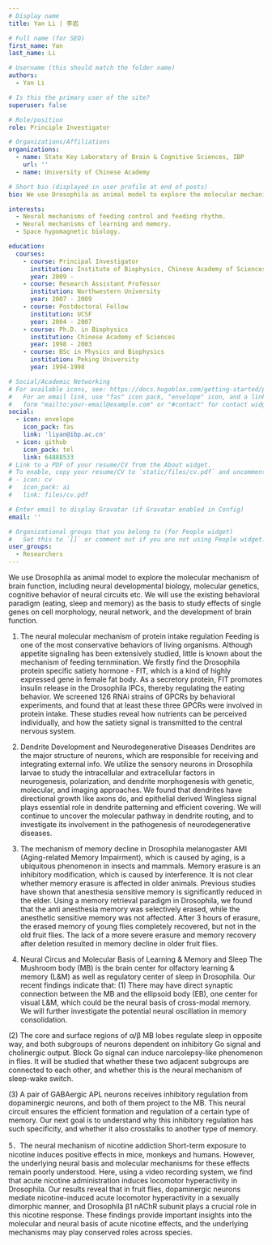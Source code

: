 ```yaml
---
# Display name
title: Yan Li | 李岩

# Full name (for SEO)
first_name: Yan
last_name: Li

# Username (this should match the folder name)
authors:
  - Yan Li

# Is this the primary user of the site?
superuser: false

# Role/position
role: Principle Investigator

# Organizations/Affiliations
organizations:
  - name: State Key Laboratory of Brain & Cognitive Sciences, IBP
    url: ''
  - name: University of Chinese Academy

# Short bio (displayed in user profile at end of posts)
bio: We use Drosophila as animal model to explore the molecular mechanism of brain function, including neural developmental biology, molecular genetics, cognitive behavior of neural circuits etc. We will use the existing behavioral paradigm (eating, sleep and memory) as the basis to study effects of single genes on cell morphology, neural network, and the development of brain function.

interests:
  - Neural mechanisms of feeding control and feeding rhythm.
  - Neural mechanisms of learning and memory.
  - Space hypomagnetic biology.

education:
  courses:
    - course: Principal Investigator
      institution: Institute of Biophysics, Chinese Academy of Sciences
      year: 2009 - 
    - course: Research Assistant Professor
      institution: Northwestern University
      year: 2007 - 2009
    - course: Postdoctoral Fellow
      institution: UCSF
      year: 2004 - 2007
    - course: Ph.D. in Biophysics
      institution: Chinese Academy of Sciences
      year: 1998 - 2003
    - course: BSc in Physics and Biophysics
      institution: Peking University
      year: 1994-1998

# Social/Academic Networking
# For available icons, see: https://docs.hugoblox.com/getting-started/page-builder/#icons
#   For an email link, use "fas" icon pack, "envelope" icon, and a link in the
#   form "mailto:your-email@example.com" or "#contact" for contact widget.
social:
  - icon: envelope
    icon_pack: fas
    link: 'liyan@ibp.ac.cn'
  - icon: github
    icon_pack: tel
    link: 64888533
# Link to a PDF of your resume/CV from the About widget.
# To enable, copy your resume/CV to `static/files/cv.pdf` and uncomment the lines below.
# - icon: cv
#   icon_pack: ai
#   link: files/cv.pdf

# Enter email to display Gravatar (if Gravatar enabled in Config)
email: ''

# Organizational groups that you belong to (for People widget)
#   Set this to `[]` or comment out if you are not using People widget.
user_groups:
  - Researchers
---
```

We use Drosophila as animal model to explore the molecular mechanism of brain function, including neural developmental biology, molecular genetics, cognitive behavior of neural circuits etc. We will use the existing behavioral paradigm (eating, sleep and memory) as the basis to study effects of single genes on cell morphology, neural network, and the development of brain function.

1. The neural molecular mechanism of protein intake regulation
Feeding is one of the most conservative behaviors of living organisms. Although appetite signaling has been extensively studied, little is known about the mechanism of feeding ternmination. We firstly find the Drosophila protein specific satiety hormone - FIT, which is a kind of highly expressed gene in female fat body. As a secretory protein, FIT promotes insulin release in the Drosophila IPCs, thereby regulating the eating behavior. We screened 126 RNAi strains of GPCRs by behavioral experiments, and found that at least these three GPCRs were involved in protein intake. These studies reveal how nutrients can be perceived individually, and how the satiety signal is transmitted to the central nervous system.


2. Dendrite Development and Neurodegenerative Diseases
Dendrites are the major structure of neurons, which are responsible for receiving and integrating external info. We utilize the sensory neurons in Drosophila larvae to study the intracellular and extracellular factors in neurogenesis, polarization, and dendrite morphogenesis with genetic, molecular, and imaging approaches. We found that dendrites have directional growth like axons do, and epithelial derived Wingless signal plays essential role in dendrite patterning and efficient covering. We will continue to uncover the molecular pathway in dendrite routing, and to investigate its involvement in the pathogenesis of neurodegenerative diseases.

3. The mechanism of memory decline in Drosophila melanogaster
AMI (Aging-related Memory Impairment), which is caused by aging, is a ubiquitous phenomenon in insects and mammals. Memory erasure is an inhibitory modification, which is caused by interference. It is not clear whether memory erasure is affected in older animals. Previous studies have shown that anesthesia sensitive memory is significantly reduced in the elder. Using a memory retrieval paradigm in Drosophila, we found that the anti anesthesia memory was selectively erased, while the anesthetic sensitive memory was not affected. After 3 hours of erasure, the erased memory of young flies completely recovered, but not in the old fruit flies. The lack of a more severe erasure and memory recovery after deletion resulted in memory decline in older fruit flies.

4. Neural Circus and Molecular Basis of Learning & Memory and Sleep
The Mushroom body (MB) is the brain center for olfactory learning & memory (L&M) as well as regulatory center of sleep in Drosophila. Our recent findings indicate that:
(1) There may have direct synaptic connection between the MB and the ellipsoid body (EB), one center for visual L&M, which could be the neural basis of cross-modal memory. We will further investigate the potential neural oscillation in memory consolidation.

(2) The core and surface regions of α/β MB lobes regulate sleep in opposite way, and both subgroups of neurons dependent on inhibitory Go signal and cholinergic output. Block Go signal can induce narcolepsy-like phenomenon in flies. It will be studied that whether these two adjacent subgroups are connected to each other, and whether this is the neural mechanism of sleep-wake switch.

(3) A pair of GABAergic APL neurons receives inhibitory regulation from dopaminergic neurons, and both of them project to the MB. This neural circuit ensures the efficient formation and regulation of a certain type of memory. Our next goal is to understand why this inhibitory regulation has such specificity, and whether it also crosstalks to another type of memory.

5．The neural mechanism of nicotine addiction
Short-term exposure to nicotine induces positive effects in mice, monkeys and humans. However, the underlying neural basis and molecular mechanisms for these effects remain poorly understood. Here, using a video recording system, we find that acute nicotine administration induces locomotor hyperactivity in Drosophila. Our results reveal that in fruit flies, dopaminergic neurons mediate nicotine-induced acute locomotor hyperactivity in a sexually dimorphic manner, and Drosophila β1 nAChR subunit plays a crucial role in this nicotine response. These findings provide important insights into the molecular and neural basis of acute nicotine effects, and the underlying mechanisms may play conserved roles across species.
